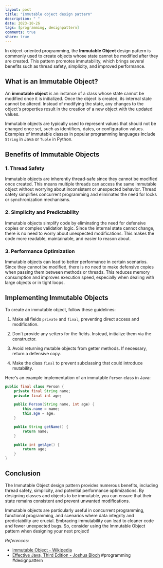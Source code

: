 ```yaml
---
layout: post
title: "Immutable object design pattern"
description: " "
date: 2023-10-26
tags: [programming, designpattern]
comments: true
share: true
---
```


In object-oriented programming, the **Immutable Object** design pattern is commonly used to create objects whose state cannot be modified after they are created. This pattern promotes immutability, which brings several benefits such as thread safety, simplicity, and improved performance.

## What is an Immutable Object?

An **immutable object** is an instance of a class whose state cannot be modified once it is initialized. Once the object is created, its internal state cannot be altered. Instead of modifying the state, any changes to the object's properties result in the creation of a new object with the updated values.

Immutable objects are typically used to represent values that should not be changed once set, such as identifiers, dates, or configuration values. Examples of immutable classes in popular programming languages include `String` in Java or `Tuple` in Python.

## Benefits of Immutable Objects

### 1. Thread Safety

Immutable objects are inherently thread-safe since they cannot be modified once created. This means multiple threads can access the same immutable object without worrying about inconsistent or unexpected behavior. Thread safety simplifies concurrent programming and eliminates the need for locks or synchronization mechanisms.

### 2. Simplicity and Predictability

Immutable objects simplify code by eliminating the need for defensive copies or complex validation logic. Since the internal state cannot change, there is no need to worry about unexpected modifications. This makes the code more readable, maintainable, and easier to reason about.

### 3. Performance Optimization

Immutable objects can lead to better performance in certain scenarios. Since they cannot be modified, there is no need to make defensive copies when passing them between methods or threads. This reduces memory consumption and improves execution speed, especially when dealing with large objects or in tight loops.

## Implementing Immutable Objects

To create an immutable object, follow these guidelines:

1. Make all fields `private` and `final`, preventing direct access and modification.

2. Don't provide any setters for the fields. Instead, initialize them via the constructor.

3. Avoid returning mutable objects from getter methods. If necessary, return a defensive copy.

4. Make the class `final` to prevent subclassing that could introduce mutability.

Here's an example implementation of an immutable `Person` class in Java:

```java
public final class Person {
    private final String name;
    private final int age;

    public Person(String name, int age) {
        this.name = name;
        this.age = age;
    }

    public String getName() {
        return name;
    }

    public int getAge() {
        return age;
    }
}
```

## Conclusion

The Immutable Object design pattern provides numerous benefits, including thread safety, simplicity, and potential performance optimizations. By designing classes and objects to be immutable, you can ensure that their state remains consistent and prevent unwanted modifications.

Immutable objects are particularly useful in concurrent programming, functional programming, and scenarios where data integrity and predictability are crucial. Embracing immutability can lead to cleaner code and fewer unexpected bugs. So, consider using the Immutable Object pattern when designing your next project!

_References:_

- [Immutable Object - Wikipedia](https://en.wikipedia.org/wiki/Immutable_object)
- [Effective Java, Third Edition - Joshua Bloch](https://amzn.to/3AqDhc4)  #programming #designpattern